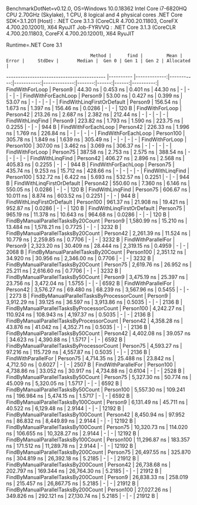 
BenchmarkDotNet=v0.12.0, OS=Windows 10.0.18362
Intel Core i7-6820HQ CPU 2.70GHz (Skylake), 1 CPU, 8 logical and 4 physical cores
.NET Core SDK=3.1.201
  [Host]     : .NET Core 3.1.3 (CoreCLR 4.700.20.11803, CoreFX 4.700.20.12001), X64 RyuJIT
  Job-FYRVVQ : .NET Core 3.1.3 (CoreCLR 4.700.20.11803, CoreFX 4.700.20.12001), X64 RyuJIT

Runtime=.NET Core 3.1  

                                    Method |      find |         Mean |      Error |     StdDev |       Median |  Gen 0 | Gen 1 | Gen 2 | Allocated |
------------------------------------------ |---------- |-------------:|-----------:|-----------:|-------------:|-------:|------:|------:|----------:|
                           FindWithForLoop |   Person9 |     44.30 ns |   0.453 ns |   0.401 ns |     44.30 ns |      - |     - |     - |         - |
                       FindWithForEachLoop |   Person9 |     53.00 ns |   0.427 ns |   0.399 ns |     53.07 ns |      - |     - |     - |         - |
                FindWithLinqFirstOrDefault |   Person9 |    156.54 ns |   1.673 ns |   1.397 ns |    156.46 ns | 0.0286 |     - |     - |     120 B |
                           FindWithForLoop |  Person42 |    213.26 ns |   2.687 ns |   2.382 ns |    212.44 ns |      - |     - |     - |         - |
                          FindWithLinqFind |   Person9 |    223.82 ns |   1.793 ns |   1.590 ns |    223.75 ns | 0.2255 |     - |     - |     944 B |
                       FindWithForEachLoop |  Person42 |    226.33 ns |   1.996 ns |   1.769 ns |    226.84 ns |      - |     - |     - |         - |
                       FindWithForEachLoop | Person100 |    305.78 ns |   1.849 ns |   1.639 ns |    305.49 ns |      - |     - |     - |         - |
                           FindWithForLoop | Person100 |    307.00 ns |   3.462 ns |   3.069 ns |    306.37 ns |      - |     - |     - |         - |
                           FindWithForLoop |  Person75 |    387.58 ns |   2.753 ns |   2.575 ns |    388.54 ns |      - |     - |     - |         - |
                          FindWithLinqFind |  Person42 |    406.27 ns |   2.896 ns |   2.568 ns |    405.83 ns | 0.2255 |     - |     - |     944 B |
                       FindWithForEachLoop |  Person75 |    435.74 ns |   9.253 ns |  15.712 ns |    428.66 ns |      - |     - |     - |         - |
                          FindWithLinqFind | Person100 |    532.72 ns |   6.422 ns |   5.693 ns |    532.57 ns | 0.2251 |     - |     - |     944 B |
                FindWithLinqFirstOrDefault |  Person42 |    550.60 ns |   7.360 ns |   6.146 ns |    550.05 ns | 0.0286 |     - |     - |     120 B |
                          FindWithLinqFind |  Person75 |    606.67 ns |  10.011 ns |   8.874 ns |    603.52 ns | 0.2251 |     - |     - |     944 B |
                FindWithLinqFirstOrDefault | Person100 |    961.37 ns |  21.908 ns |  19.421 ns |    952.87 ns | 0.0286 |     - |     - |     120 B |
                FindWithLinqFirstOrDefault |  Person75 |    965.19 ns |  11.378 ns |  10.643 ns |    964.68 ns | 0.0286 |     - |     - |     120 B |
        FindByManualParallelTasksBy20Count |   Person9 |  1,580.99 ns |  15.210 ns |  13.484 ns |  1,578.21 ns | 0.7725 |     - |     - |    3232 B |
        FindByManualParallelTasksBy20Count |  Person42 |  2,261.39 ns |  11.524 ns |  10.779 ns |  2,259.85 ns | 0.7706 |     - |     - |    3232 B |
                       FindWithParallelFor |   Person9 |  2,323.20 ns |  30.409 ns |  28.444 ns |  2,319.15 ns | 0.4959 |     - |     - |    2068 B |
        FindByManualParallelTasksBy20Count | Person100 |  2,351.12 ns |  34.920 ns |  30.956 ns |  2,346.00 ns | 0.7706 |     - |     - |    3232 B |
        FindByManualParallelTasksBy20Count |  Person75 |  2,619.76 ns |  26.952 ns |  25.211 ns |  2,616.60 ns | 0.7706 |     - |     - |    3232 B |
        FindByManualParallelTasksBy50Count |   Person9 |  3,475.19 ns |  25.397 ns |  23.756 ns |  3,472.04 ns | 1.5755 |     - |     - |    6592 B |
                       FindWithParallelFor |  Person42 |  3,576.27 ns |  69.480 ns |  68.239 ns |  3,567.96 ns | 0.5455 |     - |     - |    2273 B |
 FindByManualParallelTasksByProcessorCount |   Person9 |  3,912.29 ns |  39.125 ns |  36.597 ns |  3,913.86 ns | 0.5035 |     - |     - |    2136 B |
 FindByManualParallelTasksByProcessorCount | Person100 |  4,242.27 ns | 110.924 ns | 108.943 ns |  4,197.37 ns | 0.5035 |     - |     - |    2136 B |
 FindByManualParallelTasksByProcessorCount |  Person42 |  4,358.28 ns |  43.876 ns |  41.042 ns |  4,352.71 ns | 0.5035 |     - |     - |    2136 B |
        FindByManualParallelTasksBy50Count |  Person42 |  4,402.08 ns |  39.057 ns |  34.623 ns |  4,390.88 ns | 1.5717 |     - |     - |    6592 B |
 FindByManualParallelTasksByProcessorCount |  Person75 |  4,593.27 ns |  97.216 ns | 115.729 ns |  4,557.87 ns | 0.5035 |     - |     - |    2136 B |
                       FindWithParallelFor |  Person75 |  4,714.35 ns |  25.488 ns |  23.842 ns |  4,712.50 ns | 0.6027 |     - |     - |    2507 B |
                       FindWithParallelFor | Person100 |  4,738.86 ns |  33.052 ns |  30.917 ns |  4,734.88 ns | 0.6104 |     - |     - |    2528 B |
        FindByManualParallelTasksBy50Count |  Person75 |  5,327.30 ns |  50.774 ns |  45.009 ns |  5,320.05 ns | 1.5717 |     - |     - |    6592 B |
        FindByManualParallelTasksBy50Count | Person100 |  5,557.30 ns | 109.241 ns | 196.984 ns |  5,474.15 ns | 1.5717 |     - |     - |    6592 B |
       FindByManualParallelTasksBy100Count |   Person9 |  6,131.49 ns |  45.711 ns |  40.522 ns |  6,129.48 ns | 2.9144 |     - |     - |   12192 B |
       FindByManualParallelTasksBy100Count |  Person42 |  8,450.94 ns |  97.952 ns |  86.832 ns |  8,449.89 ns | 2.9144 |     - |     - |   12192 B |
       FindByManualParallelTasksBy100Count |  Person75 | 10,320.73 ns | 114.020 ns | 106.655 ns | 10,328.27 ns | 2.9144 |     - |     - |   12192 B |
       FindByManualParallelTasksBy100Count | Person100 | 11,296.87 ns | 183.357 ns | 171.512 ns | 11,289.78 ns | 2.9144 |     - |     - |   12192 B |
       FindByManualParallelTasksBy200Count |  Person75 | 26,497.55 ns | 325.870 ns | 304.819 ns | 26,392.18 ns | 5.2185 |     - |     - |   21912 B |
       FindByManualParallelTasksBy200Count |  Person42 | 26,738.68 ns | 202.797 ns | 169.344 ns | 26,764.30 ns | 5.2185 |     - |     - |   21912 B |
       FindByManualParallelTasksBy200Count |   Person9 | 26,838.33 ns | 258.019 ns | 215.457 ns | 26,867.75 ns | 5.2185 |     - |     - |   21912 B |
       FindByManualParallelTasksBy200Count | Person100 | 27,027.26 ns | 349.826 ns | 292.121 ns | 27,130.74 ns | 5.2185 |     - |     - |   21912 B |
